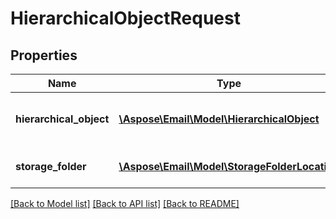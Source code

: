 # HierarchicalObjectRequest

## Properties
Name | Type | Description | Notes
------------ | ------------- | ------------- | -------------
**hierarchical_object** | [**\Aspose\Email\Model\HierarchicalObject**](HierarchicalObject.md) | Hierarchical properties of document | 
**storage_folder** | [**\Aspose\Email\Model\StorageFolderLocation**](StorageFolderLocation.md) | Document location in storage | [optional] 



[[Back to Model list]](README.md#documentation-for-models) [[Back to API list]](README.md#documentation-for-api-endpoints) [[Back to README]](README.md)



